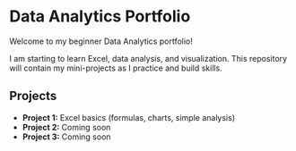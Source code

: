 # Data Analytics Portfolio

Welcome to my beginner Data Analytics portfolio! 

I am starting to learn Excel, data analysis, and visualization. This repository will contain my mini-projects as I practice and build skills.

## Projects

- **Project 1:** Excel basics (formulas, charts, simple analysis)
- **Project 2:** Coming soon
- **Project 3:** Coming soon
